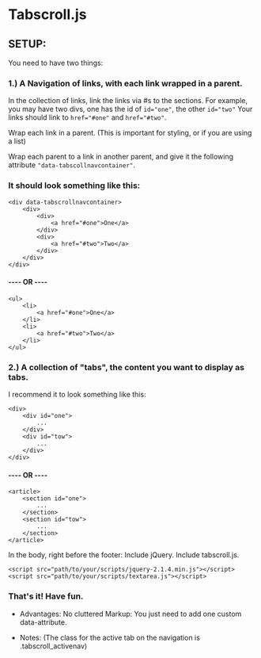 # Tabscroll.js



## SETUP:
You need to have two things: 

### 1.) A Navigation of links, with each link wrapped in a parent.

In the collection of links, link the links via #s to the sections. 
For example, you may have two divs, one has the id of `id="one"`, the other `id="two"`
Your links should link to `href="#one"` and `href="#two"`.

Wrap each link in a parent. (This is important for styling, or if you are using a list)

Wrap each parent to a link in another parent, and give it the following attribute
`"data-tabscollnavcontainer"`.

### It should look something like this:

    <div data-tabscrollnavcontainer>
        <div>
            <div>   
                <a href="#one">One</a>
            </div>
            <div>   
                <a href="#two">Two</a>
            </div>
        </div>
    </div>

#### ---- OR ----

    <ul>
        <li>
            <a href="#one">One</a>
        </li>
        <li>
            <a href="#two">Two</a>
        </li>
    </ul>

### 2.) A collection of "tabs", the content you want to display as tabs.
I recommend it to look something like this:

    <div>
        <div id="one">
            ...
        </div>
        <div id="tow">
            ...
        </div>
    </div>

#### ---- OR ----

    <article>
        <section id="one">
            ...
        </section>
        <section id="tow">
            ...
        </section>
    </article>


In the body, right before the footer: Include jQuery. Include tabscroll.js.

    <script src="path/to/your/scripts/jquery-2.1.4.min.js"></script>
    <script src="path/to/your/scripts/textarea.js"></script>

### That's it! Have fun.

* Advantages: No cluttered Markup: You just need to add one custom data-attribute.

* Notes: (The class for the active tab on the navigation is .tabscroll_activenav)

